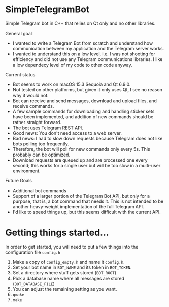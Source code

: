 # SimpleTelegramBot
Simple Telegram bot in C++ that relies on Qt only and no other libraries.

General goal
- I wanted to write a Telegram Bot from scratch and understand how 
communication between my application and the Telegram server works.
- I wanted to understand this on a low level, i.e. I was not shooting for 
efficiency and did not use any Telegram communications libraries. I like a
low dependecy level of my code to other code anyway.

Current status
- Bot seems to work on macOS 15.3 Sequoia and Qt 6.9.0. 
- Not tested on other platforms, but given it only uses Qt, I see no reason why 
it would not.
- Bot can receive and send messages, download and upload files, and receive
commands.
- A few sample commands for downloading and handling sticker sets have been
implemented, and addition of new commands should be rather straight forward.
- The bot uses Telegram REST API. 
- Good news: You don't need access to a web server.
- Bad news: I had to slow down requests because Telegram does not like bots 
polling too frequently.
- Therefore, the bot will poll for new commands only every 5s. This probably 
can be optimized.
- Download requests are queued up and are processed one every second; this
works for a single user but will be too slow in a multi-user environment.

Future Goals 
- Additional bot commands
- Support of a larger portion of the Telegram Bot API, but only for a purpose,
that is, a bot command that needs it. This is not intended to be another
heavy-weight implementation of the full Telegram API.
- I'd like to speed things up, but this seems difficult with the current API.


# Getting things started...
In order to get started, you will need to put a few things into the 
configuration file `config.h` 
1. Make a copy of `config_empty.h` and name it `config.h`.
2. Set your bot name in `BOT_NAME` and its token in `BOT_TOKEN`.
3. Set a directory where stuff gets stored (`BOT_ROOT`)
4. Pick a database name where all messages are stored (`BOT_DATABASE_FILE`)
5. You can adjust the remaining setting as you want.
6. `qmake`
7. `make`
